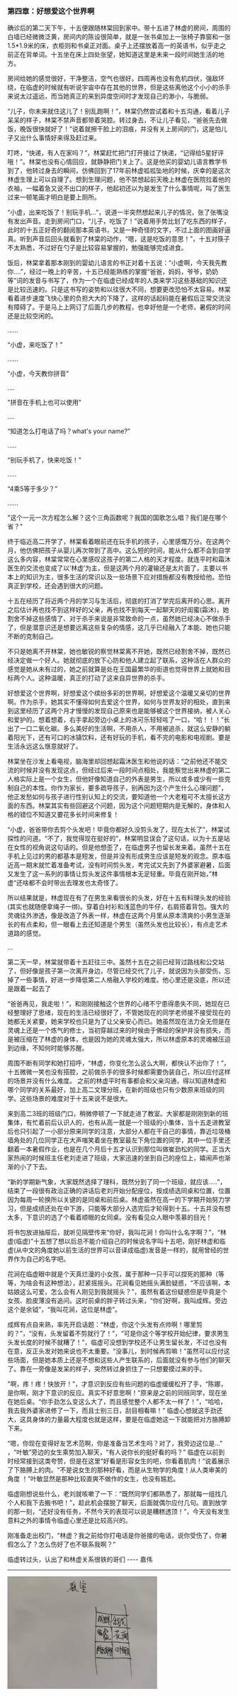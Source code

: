 ### 第四章：好想爱这个世界啊

确诊后的第二天下午，十五便跟随林棠回到家中。带十五进了林虚的房间，周围的白墙已经微微泛黄，房间内的陈设很简单，就是一张书桌加上一张椅子靠窗和一张1.5*1.9米的床，衣柜则和书桌正对面。桌子上还摆放着高一的英语书，似乎走之前正在背单词。十五坐在床上四处张望，她知道这里是未来一段时间她生活的地方。

房间给她的感觉很好，干净整洁，空气也很好。四周再也没有危机四伏，强敌环绕，在临虚的时候就有听说宇宙中存在其他的世界，但是这些离他这个小小的杀手来说太过遥远，而当她真正的来到异度空间时才发现自己的渺小，与脆弱。

“儿子，你未来就住这儿了！别乱跑啊！”，林棠仍然尝试着和十五沟通，看着儿子呆呆的样子，林棠不禁声音都带着哭腔。转过身去，不让儿子看见，“爸爸先去做饭，晚饭很快就好了！”说着就擦干脸上的泪痕，并没有关上房间的门，这是怕儿子又出什么事情好来得及赶过来。

叮咚，“快递，有人在家吗？”，林棠赶忙把门打开接过了快递，“记得给5星好评哦！”。林棠也没有心情回应，就静静把门关上了。这是他买的婴幼儿语言教学书到了，他转过身去的瞬间，仿佛回到了17年前林虚呱呱坠地的时候，庆幸的是这次林虚生理上可以自理了。想到生理问题，他不禁想起前天晚上林虚在医院拉着他的衣袖，一幅着急又说不出口的样子，他起初还以为是发生了什么事情呢，叫了医生过来一顿笔画才明白是要上厕所。

“小虚，出来吃饭了！别玩手机...”，说道一半突然想起来儿子的情况，张了张嘴没有发出声音。走到房间门口，“儿子，吃饭了！”说着用手势比划了吃东西的样子，此时的十五正好奇的翻阅那本英语书，又是一种奇怪的文字，不过上面的图画好逼真。听到声音后回头就看到了林棠的动作，“嗯，这是吃饭的意思！”，十五对筷子不太熟悉，不过好在勺子是比较容易掌握的，勉强能够完成进食。

饭后，林棠拿着那本刚到的婴幼儿语言的书正对着十五说：“小虚啊，今天我先教你....”，经过一晚上的辛苦，十五已经能熟练的掌握“爸爸，妈妈，爷爷，奶奶等”词的发音与书写了，作为一个在临虚已经成年的人类来学习这些基础的知识还是比较迅速的。只是这书写的姿势和以往很大不同，想要更改恐怕不太容易。林棠看着进步速度飞快心里的负担大大的下降了，这样的话起码能在暑假后正常交流没有障碍了。于是马上上网订了后面几步的教程，也幸好他是一个老师，暑假的时间还是比较空闲的。

......

“小虚，来吃饭了！”

......

“小虚，今天教你拼音”

....

"拼音在手机上也可以使用"

....

“知道怎么打电话了吗？what's your name?”

.....

“别玩手机了，快来吃饭！”

.....

“4乘5等于多少？”

......

"这个一元一次方程怎么解？这个三角函数呢？我国的国歌怎么唱？我们是在哪个省？"

终于临近高二开学了，林棠看着眼前还在玩手机的孩子，心里感慨万分。在这两个月，他仿佛把孩子从婴儿再次带到了高中。这么短的时间，能从什么都不会到自学这么多内容，林棠常常在心里感叹这孩子的第二人格的天才程度。就连平时和霜沐医生的交流也变成了以‘林虚’为主，但是这两个月的灌输还是太片面了，主要以书本上的知识为主，很多生活的常识以及一些场景下应对措施都没有教授给他。恐怕真正到学校，还会遇到很大的问题。

十五在经历了将近两个月的学习与生活后，彻底的打消了学完后离开的心思。离开之后估计再也找不到这样好的父亲，再也找不到每天一起聊天的好闺蜜(霜沐)，她割舍不掉这些感情了、对于杀手来说是非常致命的一点，虽然她已经决心不做杀手了，但是潜意识还是想要远离这些复杂的情感，这几乎已经融入了本能、她也只能不断的克制自己。

不只是她离不开林棠，她也敏锐的察觉林棠离不开她，既然已经割舍不掉，既然已经决定做一个好人。她就彻底的放下心防和他人建立起了联系，这种活在人群众的感觉是她从未有过的，她之前就算是处在王国最繁华的街道也觉得世界上就她和目标两个人。这种温暖，真正的打动了这来自异世界的杀手。

好想爱这个世界啊，好想爱这个缤纷多彩的世界啊，好想爱这个温暖又亲切的世界啊。作为杀手，她其实不懂得如何去爱这个世界，如何与世界友好的相处，直到来到这里经历了这两个月才慢慢的发现自己原来也是能够被这个世界接纳，被人关心和爱护的。想着想着，右手拿起旁边小桌上的冰可乐轻轻咗了一口，“哈！！！”长出了一口二氧化碳。多么美好的生活啊，不用杀人，不用被追杀，就这么安静的躺着阳光下，还有可口的冰镇饮料，还有好玩的手机，看不完的电影和电视剧。要是生活永远这么惬意就好了。

林棠坐在沙发上看电视，脑海里却回想起霜沐医生和他说的话：“之前他还不能交流的时候并没有发现这点，但经过后来一段时间点相处，我能察觉出来林虚的第二人格实际上是一个女生，但他好像知道自己的外表是男生，所以或多或少有一些克制自己的本性。你作为家长，要多疏导孩子，别再因为这个产生什么心理问题”，他正发愁如何与孩子进行性别认知上的交流，要知道他一个大老粗可不太擅长这方面的东西。林棠其实有些回避这个问题，因为这个问题短期内是无解的，身体和人格的错位不知道又要花多长时间来修复！

“小虚，爸爸带你去剪个头发吧！毕竟你都好久没剪头发了，现在太长了”，林棠试探性的问道。“不了，我觉得现在挺好的”，林棠明显误会了这句话，以为十五是站在女性的视角说这句话的。但是他想歪了，在临虚男子也留长发来着。虽然十五在手机上见过的男的都基本是短发，但是并没有形成男生应该是短发的观念。原本临近高一期末就忙着准备考试，没有时间剪头发，考完试又先到了外婆家避暑，后面又发生了这一系列的事情让剪头发这件事情根本无足轻重。毕竟在刚开始，”林虚“还啥都不会时带出去理发也太奇怪了。

所以结果就是，林虚现在有了在男生来看很长的头发，好在十五有料理头发的经验(其实也就随便拿绳子一绑)。穿着白衬衫和浅蓝色的牛仔，右肩搭着背包。强大的灵魂往外渗透，像是改造了外表一样，林虚在这两个月里从原本清爽的小男生逐渐长的有点柔和，但一眼看上去还知道是个男生（虽然头发也比较长），有点走艺术道路的感觉。

...

第二天一早，林棠就带着十五赶往三中。虽然十五在之前已经背过路线和公交站了，但好像是孩子第一次离开身边，尽管已经交代了儿子，就说因为头部受伤，忘掉了一些事情，好进一步降低第二人格融入学校的难度。他心里还是没底，所以还是跟着一起去了

“爸爸再见，我走啦！”，和刚刚接触这个世界的心绪不宁患得患失不同，她现在已经整理好了思绪，现在的生活已经很好了，不管她现在的同学老师接不接受现在的她都无关紧要，她来学校也只是为了让父亲安心而已。她虽然现在法力全无但是在灵魂上还是一个炼气的修士，当初穿越过来的时候由于佛经的保护并没有损失，而是被压缩在了林虚的身体，也是因为她的灵魂太强大，所以林虚原本的灵魂被压迫到边缘，不知何时能够苏醒。

周围不断有同学和她打招呼，“林虚，你变化怎么这么大啊，都快认不出你了！”，十五微微一笑也没有搭腔，之前做杀手的很多时候都需要伪装自己，所以应付这样的场景并没有什么难度。 之前的林虚平时有事都会和父亲沟通，得以知道林虚和哪个同学的关系最好，加上高二文理分班，在新的班级也只有少数原来班级的同学。这些场景的难度对于十五来说不是很大。

来到高二3班的班级门口，稍微停顿了一下就走进了教室。大家都是刚刚到新的班集体，有忙着前后认识人的，也有从高一就是一个班级的小集体，当十五走进教室后也只引起了一小部分原来同学的注意，大部分人都在干自己的事情，靠近垃圾桶墙角处的几位同学正在大声嗤笑着坐在教室最左下角位置的同学，其中一位手里还翻着一本暑假作业，也是在几个月后十五才认识到那位叫做崔劲松的同学。正当大家热闹的时候班主任老刘走进了班级，大家迅速的坐到自己的座位上，嬉闹声也渐渐的小了下去。

“新的学期新气象，大家既然选择了理科，既然分到了同一个班级，就应该.....”，结束了一段很有政治正确的讲话后老刘开始分配座位，按成绩选同桌和位置，位置因为每周一轮换所以关键的是同桌和前后桌。林虚虽然在高一的下学期开始努力学习，但是成绩还处在中下游，只能等大部分人选完后才轮得到十五。十五并没有想太多，下意识的选了个看着顺眼的女同桌。没有看见众人眼中羡慕的目光！

将书包放进抽屉后，就听见隔壁传来“你好，我叫花涧！你叫什么名字啊？”，“林虚(临虚)”十五想了想以后总不能介绍自己的时候说名字叫十五吧，刚好林虚和临虚(从中文的角度她以前生活的世界可以音译成临虚)发音是一样的，就用曾经的世界作为自己的名字吧。

花涧在临虚眼中就是个天真烂漫的小女孩，属于那种一只手可以捏死的那种（等等，为啥会有这种想法），赶紧摇摇头。花涧看见她摇头满脸疑惑，“不应该啊，本姑娘这么可爱，怎么会有人刚见到我就摇头？”，虽然有着这份疑惑但是毕竟是个女孩、脸皮薄没有追问。这时前桌的胖子转过头来，“你们好啊，我叫成辉。旁边这个是余钺”，“我叫花涧，这位是林虚”。

成辉有点自来熟，率先开启话题：“林虚，你这个头发有点帅啊！哪里剪的？”，“没有，头发留着不剪就行了！”，“可是你这个等学校开始纪律，要求男生头发长度的时候不就糟了！”，临虚可没想到学校还不让男生留长发，不过也没有在意，反正头发对她来说也不太重要。“没事儿，到时候再剪嘛！”虽然可以应付这些场面，但是她本质上还是不想和这些人产生联系的，后面就没有参与他们的聊天了。靠在一旁像是发呆的样子，突然转过身抓住了一只想要摸过来的手。

"啊，疼！疼！快放开！"，才意识到反应有些问题的临虚缓缓松开了手，“陈娜，是你啊，刚才下意识的反应。真实不好意思啊！”原来是之前的同班同学，现在坐在她后桌。“你手劲怎么变这么大了，而且感觉整个人都不太一样了！”，“哈哈，我去我外婆家进修了一下，而且士别三日，刮目相看嘛！” 临虚心想就这手劲还大，这具身体的力量最大程度也就是这样，要是在临虚她这一下就能把对方胳膊卸下来。

“嗯，你现在变得好友艺术范啊，你是准备当艺术生吗？对了，我旁边这位是...” ，“叶敏”旁边的女生乘势加入聊天，“有人说你长的挺好看的吗？” 临虚在以前到时经常接到这类夸赞，但是在这里“好看是形容女生的吧，你看着肌肉！”说着展示了下胳膊上的肉。“不是说女生的那种好看，而是从生物学的角度！从人类审美的角度 ！”叶敏显然是那种比较直爽不做作的女生，也没有尴尬。

临虚刚想说些什么，老刘就咳嗽了一下：“既然同学们都熟悉了，那就每一组找几个人和我下去搬书吧！”，趁此机会摆脱了聊天，后面就偶尔应付几句。直到放学的那一刻，“还好没有任务，不然今天的表现可以说是糟糕透顶！”，今天没有发生意料之外的事情令临虚心里还是比较高兴的。

刚准备走出校门，“林虚？我之前给你打电话是你爸接的电话，说你受伤了，你暑假怎么了？怎么伤好了也不联系我啊？”

临虚转过头，认出了和林虚关系很铁的哥们 ---- 嘉伟

---

<img src="https://raw.githubusercontent.com/krystalics/krystalics.github.io/master/_posts/%E5%B0%8F%E8%AF%B4/img/classroom.jpeg" style="zoom:33%;" />